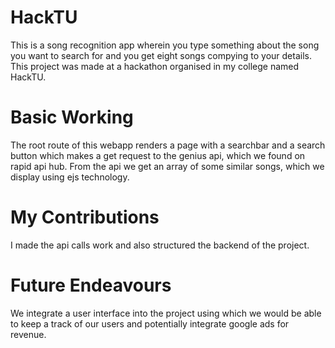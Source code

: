 # HackTU
This is a song recognition app wherein you type something about the song you want to search for and you get eight songs compying to your details.
This project was made at a hackathon organised in my college named HackTU.

# Basic Working
The root route of this webapp renders a page with a searchbar and a search button which makes a get request to the genius api, which we found on rapid api hub.
From the api we get an array of some similar songs, which we display using ejs technology.

# My Contributions
I made the api calls work and also structured the backend of the project.

# Future Endeavours 
We integrate a user interface into the project using which we would be able to keep a track of our users and potentially integrate google ads for revenue.
